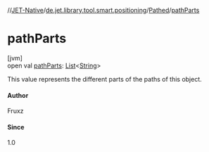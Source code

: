 //[JET-Native](../../../index.md)/[de.jet.library.tool.smart.positioning](../index.md)/[Pathed](index.md)/[pathParts](path-parts.md)

# pathParts

[jvm]\
open val [pathParts](path-parts.md): [List](https://kotlinlang.org/api/latest/jvm/stdlib/kotlin.collections/-list/index.html)&lt;[String](https://kotlinlang.org/api/latest/jvm/stdlib/kotlin/-string/index.html)&gt;

This value represents the different parts of the paths of this object.

#### Author

Fruxz

#### Since

1.0
